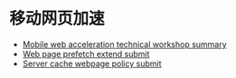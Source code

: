 # 移动网页加速

* [Mobile web acceleration technical workshop summary](https://github.com/mipengine/mip-discuss/blob/master/w3c-members-technical-meeting.md)
* [Web page prefetch extend submit](https://github.com/mipengine/mip-discuss/blob/master/web-prefetch-extend.md)
* [Server cache webpage policy submit](https://github.com/mipengine/mip-discuss/blob/master/server-cache-webpage-policy.md)
